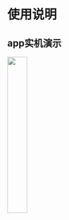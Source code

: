 # 使用说明
## app实机演示
<img src=https://github.com/sunchi1d/MusicPro/blob/master/Screen_recording_20240625_152938.gif width=30% />

